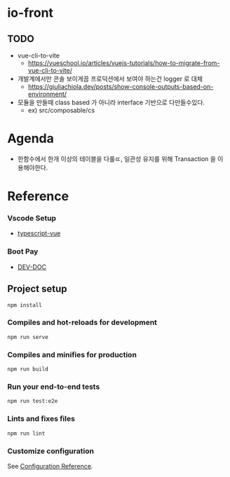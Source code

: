 # io-front

## TODO
- vue-cli-to-vite
  - https://vueschool.io/articles/vuejs-tutorials/how-to-migrate-from-vue-cli-to-vite/
- 개발계에서만 콘솔 보이게끔 프로덕션에서 보여야 하는건 logger 로 대체
  - https://giuliachiola.dev/posts/show-console-outputs-based-on-environment/
- 모듈을 만들때 class based 가 아니라 interface 기반으로 다만들수있다.
  - ex) src/composable/cs
# Agenda
- 한함수에서 한개 이상의 테이블을 다룰ㄸ, 일관성 유지를 위해 Transaction 을 이용해야한다.
#  Reference
### Vscode Setup
  - [typescript-vue](https://github.com/idahogurl/vs-code-prettier-eslint/tree/master/examples/typescript-vue)
### Boot Pay
- [DEV-DOC](https://docs.bootpay.co.kr/next/)
## Project setup
```
npm install
```

### Compiles and hot-reloads for development
```
npm run serve
```

### Compiles and minifies for production
```
npm run build
```

### Run your end-to-end tests
```
npm run test:e2e
```

### Lints and fixes files
```
npm run lint
```

### Customize configuration
See [Configuration Reference](https://cli.vuejs.org/config/).

